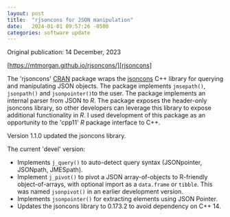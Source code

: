 ```yaml
---
layout: post
title:  "rjsoncons for JSON manipulation"
date:   2024-01-01 09:57:26 -0500
categories: software update
---
```


Original publication: 14 December, 2023

[https://mtmorgan.github.io/rjsoncons/][rjsoncons]

The 'rjsoncons' [CRAN][rjsoncons-cran] package wraps the [jsoncons][]
C++ library for querying and manipulating JSON objects. The package
implements `jmsepath()`, `jsonpath()` and `jsonpointer()`to the
user. The package implements an internal parser from JSON to *R*. The
package exposes the header-only jsoncons library, so other developers
can leverage this library to expose additional functionality in *R*. I
used development of this package as an opportunity to the 'cpp11' *R*
package interface to C++.

Version 1.1.0 updated the jsoncons library. 

The current 'devel' version:

- Implements `j_query()` to auto-detect query syntax (JSONpointer,
  JSONpath, JMESpath).
- Implement `j_pivot()` to pivot a JSON array-of-objects to R-friendly
  object-of-arrays, with optional import as a `data.frame` or
  `tibble`. This was named `jsonpivot()` in an earlier development
  version.
- Implements `jsonpointer()` for extracting elements using JSON
  Pointer.
- Updates the jsoncons library to 0.173.2 to avoid dependency on C++ 14.

[rjsoncons]: https://mtmorgan.github.io/rjsoncons/
[rjsoncons-cran]: https://cran.R-project.org/package=rjsoncons
[jsoncons]: https://danielaparker.github.io/jsoncons
